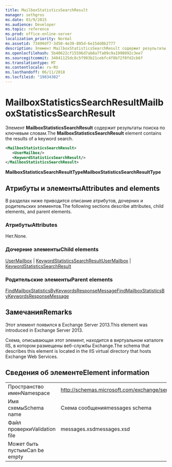 ```yaml
---
title: MailboxStatisticsSearchResult
manager: sethgros
ms.date: 03/9/2015
ms.audience: Developer
ms.topic: reference
ms.prod: office-online-server
localization_priority: Normal
ms.assetid: 73499df7-3d50-4e39-895d-6e15dd8b2777
description: Элемент MailboxStatisticsSearchResult содержит результаты поиска по ключевым словам.
ms.openlocfilehash: 5b40622cf15596d7ab8a7fa09c9a1998092c3ee7
ms.sourcegitcommit: 34041125dc8c5f993b21cebfc4f8b72f0fd2cb6f
ms.translationtype: MT
ms.contentlocale: ru-RU
ms.lasthandoff: 06/11/2018
ms.locfileid: "19834302"
---
```

# <a name="mailboxstatisticssearchresult"></a><span data-ttu-id="71b85-103">MailboxStatisticsSearchResult</span><span class="sxs-lookup"><span data-stu-id="71b85-103">MailboxStatisticsSearchResult</span></span>

<span data-ttu-id="71b85-104">Элемент **MailboxStatisticsSearchResult** содержит результаты поиска по ключевым словам.</span><span class="sxs-lookup"><span data-stu-id="71b85-104">The **MailboxStatisticsSearchResult** element contains the results of a keyword search.</span></span> 
  
```XML
<MailboxStatisticsSearchResult>
   <UserMailbox/>
   <KeywordStatisticsSearchResult/>
</MailboxStatisticsSearchResult>
```

<span data-ttu-id="71b85-105">**MailboxStatisticsSearchResultType**</span><span class="sxs-lookup"><span data-stu-id="71b85-105">**MailboxStatisticsSearchResultType**</span></span>

## <a name="attributes-and-elements"></a><span data-ttu-id="71b85-106">Атрибуты и элементы</span><span class="sxs-lookup"><span data-stu-id="71b85-106">Attributes and elements</span></span>

<span data-ttu-id="71b85-107">В разделах ниже приводится описание атрибутов, дочерних и родительских элементов.</span><span class="sxs-lookup"><span data-stu-id="71b85-107">The following sections describe attributes, child elements, and parent elements.</span></span>
  
### <a name="attributes"></a><span data-ttu-id="71b85-108">Атрибуты</span><span class="sxs-lookup"><span data-stu-id="71b85-108">Attributes</span></span>

<span data-ttu-id="71b85-109">Нет.</span><span class="sxs-lookup"><span data-stu-id="71b85-109">None.</span></span>
  
### <a name="child-elements"></a><span data-ttu-id="71b85-110">Дочерние элементы</span><span class="sxs-lookup"><span data-stu-id="71b85-110">Child elements</span></span>

<span data-ttu-id="71b85-111">[UserMailbox](usermailbox.md) | [KeywordStatisticsSearchResult](keywordstatisticssearchresult.md)</span><span class="sxs-lookup"><span data-stu-id="71b85-111">[UserMailbox](usermailbox.md) | [KeywordStatisticsSearchResult](keywordstatisticssearchresult.md)</span></span>
  
### <a name="parent-elements"></a><span data-ttu-id="71b85-112">Родительские элементы</span><span class="sxs-lookup"><span data-stu-id="71b85-112">Parent elements</span></span>

[<span data-ttu-id="71b85-113">FindMailboxStatisticsByKeywordsResponseMessage</span><span class="sxs-lookup"><span data-stu-id="71b85-113">FindMailboxStatisticsByKeywordsResponseMessage</span></span>](findmailboxstatisticsbykeywordsresponsemessage.md)
  
## <a name="remarks"></a><span data-ttu-id="71b85-114">Замечания</span><span class="sxs-lookup"><span data-stu-id="71b85-114">Remarks</span></span>

<span data-ttu-id="71b85-115">Этот элемент появился в Exchange Server 2013.</span><span class="sxs-lookup"><span data-stu-id="71b85-115">This element was introduced in Exchange Server 2013.</span></span>
  
<span data-ttu-id="71b85-116">Схема, описывающая этот элемент, находится в виртуальном каталоге IIS, в котором размещены веб-службы Exchange.</span><span class="sxs-lookup"><span data-stu-id="71b85-116">The schema that describes this element is located in the IIS virtual directory that hosts Exchange Web Services.</span></span>
  
## <a name="element-information"></a><span data-ttu-id="71b85-117">Сведения об элементе</span><span class="sxs-lookup"><span data-stu-id="71b85-117">Element information</span></span>

|||
|:-----|:-----|
|<span data-ttu-id="71b85-118">Пространство имен</span><span class="sxs-lookup"><span data-stu-id="71b85-118">Namespace</span></span>  <br/> |http://schemas.microsoft.com/exchange/services/2006/messages  <br/> |
|<span data-ttu-id="71b85-119">Имя схемы</span><span class="sxs-lookup"><span data-stu-id="71b85-119">Schema name</span></span>  <br/> |<span data-ttu-id="71b85-120">Схема сообщения</span><span class="sxs-lookup"><span data-stu-id="71b85-120">messages schema</span></span>  <br/> |
|<span data-ttu-id="71b85-121">Файл проверки</span><span class="sxs-lookup"><span data-stu-id="71b85-121">Validation file</span></span>  <br/> |<span data-ttu-id="71b85-122">messages.xsd</span><span class="sxs-lookup"><span data-stu-id="71b85-122">messages.xsd</span></span>  <br/> |
|<span data-ttu-id="71b85-123">Может быть пустым</span><span class="sxs-lookup"><span data-stu-id="71b85-123">Can be empty</span></span>  <br/> ||
   

